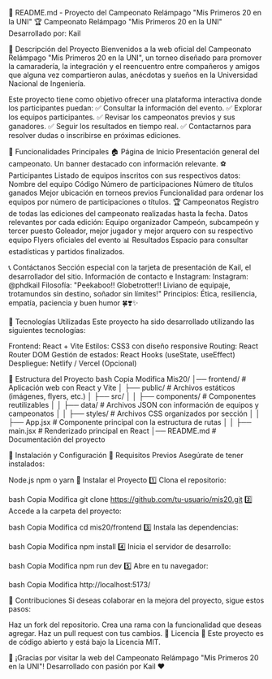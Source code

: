 📌 README.md - Proyecto del Campeonato Relámpago "Mis Primeros 20 en la UNI"
🏆 Campeonato Relámpago "Mis Primeros 20 en la UNI"
Desarrollado por: Kail

📖 Descripción del Proyecto
Bienvenidos a la web oficial del Campeonato Relámpago "Mis Primeros 20 en la UNI", un torneo diseñado para promover la camaradería, la integración y el reencuentro entre compañeros y amigos que alguna vez compartieron aulas, anécdotas y sueños en la Universidad Nacional de Ingeniería.

Este proyecto tiene como objetivo ofrecer una plataforma interactiva donde los participantes puedan:
✅ Consultar la información del evento.
✅ Explorar los equipos participantes.
✅ Revisar los campeonatos previos y sus ganadores.
✅ Seguir los resultados en tiempo real.
✅ Contactarnos para resolver dudas o inscribirse en próximas ediciones.

📌 Funcionalidades Principales
🏠 Página de Inicio
Presentación general del campeonato.
Un banner destacado con información relevante.
⚽ Participantes
Listado de equipos inscritos con sus respectivos datos:
Nombre del equipo
Código
Número de participaciones
Número de títulos ganados
Mejor ubicación en torneos previos
Funcionalidad para ordenar los equipos por número de participaciones o títulos.
🏆 Campeonatos
Registro de todas las ediciones del campeonato realizadas hasta la fecha.
Datos relevantes por cada edición:
Equipo organizador
Campeón, subcampeón y tercer puesto
Goleador, mejor jugador y mejor arquero con su respectivo equipo
Flyers oficiales del evento
📊 Resultados
Espacio para consultar estadísticas y partidos finalizados.

📞 Contáctanos
Sección especial con la tarjeta de presentación de Kail, el desarrollador del sitio.
Información de contacto e Instagram:
Instagram: @phdkail
Filosofía: "Peekaboo!! Globetrotter!! Liviano de equipaje, trotamundos sin destino, soñador sin límites!"
Principios: Ética, resiliencia, empatía, paciencia y buen humor 🍀❣️✨

🔧 Tecnologías Utilizadas
Este proyecto ha sido desarrollado utilizando las siguientes tecnologías:

Frontend: React + Vite
Estilos: CSS3 con diseño responsive
Routing: React Router DOM
Gestión de estados: React Hooks (useState, useEffect)
Despliegue: Netlify / Vercel (Opcional)

📂 Estructura del Proyecto
bash
Copia
Modifica
Mis20/
│── frontend/        # Aplicación web con React y Vite
│   ├── public/      # Archivos estáticos (imágenes, flyers, etc.)
│   ├── src/
│   │   ├── components/   # Componentes reutilizables
│   │   ├── data/         # Archivos JSON con información de equipos y campeonatos
│   │   ├── styles/       # Archivos CSS organizados por sección
│   │   ├── App.jsx       # Componente principal con la estructura de rutas
│   │   ├── main.jsx      # Renderizado principal en React
│── README.md         # Documentación del proyecto

📌 Instalación y Configuración
🔹 Requisitos Previos
Asegúrate de tener instalados:

Node.js
npm o yarn
🔹 Instalar el Proyecto
1️⃣ Clona el repositorio:

bash
Copia
Modifica
git clone https://github.com/tu-usuario/mis20.git
2️⃣ Accede a la carpeta del proyecto:

bash
Copia
Modifica
cd mis20/frontend
3️⃣ Instala las dependencias:

bash
Copia
Modifica
npm install
4️⃣ Inicia el servidor de desarrollo:

bash
Copia
Modifica
npm run dev
5️⃣ Abre en tu navegador:

bash
Copia
Modifica
http://localhost:5173/

📌 Contribuciones
Si deseas colaborar en la mejora del proyecto, sigue estos pasos:

Haz un fork del repositorio.
Crea una rama con la funcionalidad que deseas agregar.
Haz un pull request con tus cambios.
📌 Licencia
📜 Este proyecto es de código abierto y está bajo la Licencia MIT.

🚀 ¡Gracias por visitar la web del Campeonato Relámpago "Mis Primeros 20 en la UNI"!
Desarrollado con pasión por Kail ❤️
